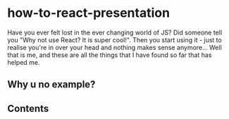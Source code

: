 # how-to-react-presentation 
Have you ever felt lost in the ever changing world of JS? Did someone tell you "Why not use React? It is super cool!". 
Then you start using it - just to realise you're in over your head and nothing makes sense anymore... Well that is me, and
these are all the things that I have found so far that has helped me.

## Why u no example?

## Contents
